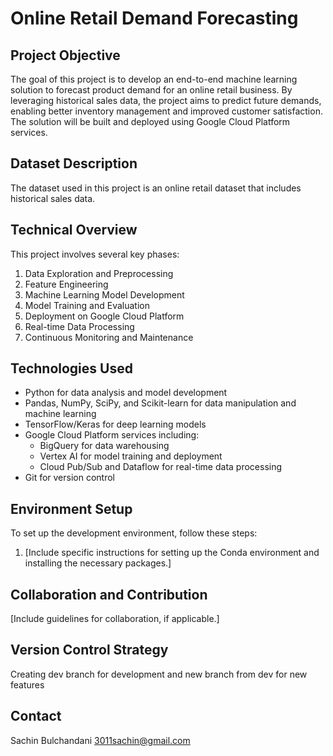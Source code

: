 # Online Retail Demand Forecasting

## Project Objective
The goal of this project is to develop an end-to-end machine learning solution to forecast product demand for an online retail business. By leveraging historical sales data, the project aims to predict future demands, enabling better inventory management and improved customer satisfaction. The solution will be built and deployed using Google Cloud Platform services.

## Dataset Description
The dataset used in this project is an online retail dataset that includes historical sales data.

## Technical Overview
This project involves several key phases:
1. Data Exploration and Preprocessing
2. Feature Engineering
3. Machine Learning Model Development
4. Model Training and Evaluation
5. Deployment on Google Cloud Platform
6. Real-time Data Processing
7. Continuous Monitoring and Maintenance

## Technologies Used
- Python for data analysis and model development
- Pandas, NumPy, SciPy, and Scikit-learn for data manipulation and machine learning
- TensorFlow/Keras for deep learning models
- Google Cloud Platform services including:
  - BigQuery for data warehousing
  - Vertex AI for model training and deployment
  - Cloud Pub/Sub and Dataflow for real-time data processing
- Git for version control

## Environment Setup
To set up the development environment, follow these steps:
1. [Include specific instructions for setting up the Conda environment and installing the necessary packages.]

## Collaboration and Contribution
[Include guidelines for collaboration, if applicable.]

## Version Control Strategy
Creating dev branch for development and new branch from dev for new features

## Contact
Sachin Bulchandani
3011sachin@gmail.com

